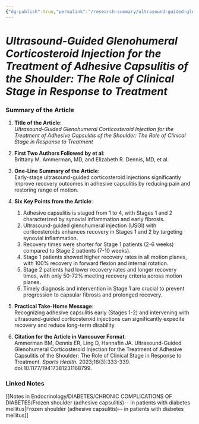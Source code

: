 ```yaml
---
{"dg-publish":true,"permalink":"/research-summary/ultrasound-guided-glenohumeral-corticosteroid-injection-for-the-treatment-of-adhesive-capsulitis-of-the-shoulder-the-role-of-clinical-stage-in-response-to-treatment/"}
---
```



<script data-goatcounter="https://endocrinologyindia.goatcounter.com/count" async src="//gc.zgo.at/count.js"></script>
# *Ultrasound-Guided Glenohumeral Corticosteroid Injection for the Treatment of Adhesive Capsulitis of the Shoulder: The Role of Clinical Stage in Response to Treatment*
### Summary of the Article

1. **Title of the Article**:  
   *Ultrasound-Guided Glenohumeral Corticosteroid Injection for the Treatment of Adhesive Capsulitis of the Shoulder: The Role of Clinical Stage in Response to Treatment*

2. **First Two Authors Followed by et al**:  
   Brittany M. Ammerman, MD, and Elizabeth R. Dennis, MD, et al.

3. **One-Line Summary of the Article**:  
   Early-stage ultrasound-guided corticosteroid injections significantly improve recovery outcomes in adhesive capsulitis by reducing pain and restoring range of motion.

4. **Six Key Points from the Article**:  
   1. Adhesive capsulitis is staged from 1 to 4, with Stages 1 and 2 characterized by synovial inflammation and early fibrosis.  
   2. Ultrasound-guided glenohumeral injection (USGI) with corticosteroids enhances recovery in Stages 1 and 2 by targeting synovial inflammation.  
   3. Recovery times were shorter for Stage 1 patients (2-6 weeks) compared to Stage 2 patients (7-10 weeks).  
   4. Stage 1 patients showed higher recovery rates in all motion planes, with 100% recovery in forward flexion and internal rotation.  
   5. Stage 2 patients had lower recovery rates and longer recovery times, with only 50-72% meeting recovery criteria across motion planes.  
   6. Timely diagnosis and intervention in Stage 1 are crucial to prevent progression to capsular fibrosis and prolonged recovery.  

5. **Practical Take-Home Message**:  
   Recognizing adhesive capsulitis early (Stages 1-2) and intervening with ultrasound-guided corticosteroid injections can significantly expedite recovery and reduce long-term disability.

6. **Citation for the Article in Vancouver Format**:  
   Ammerman BM, Dennis ER, Ling D, Hannafin JA. Ultrasound-Guided Glenohumeral Corticosteroid Injection for the Treatment of Adhesive Capsulitis of the Shoulder: The Role of Clinical Stage in Response to Treatment. *Sports Health.* 2023;16(3):333-339. doi:10.1177/19417381231168799.  

### Linked Notes

[[Notes in Endocrinology/DIABETES/CHRONIC COMPLICATIONS OF DIABETES/Frozen shoulder (adhesive capsulitis)-- in patients with diabetes mellitus\|Frozen shoulder (adhesive capsulitis)-- in patients with diabetes mellitus]]

